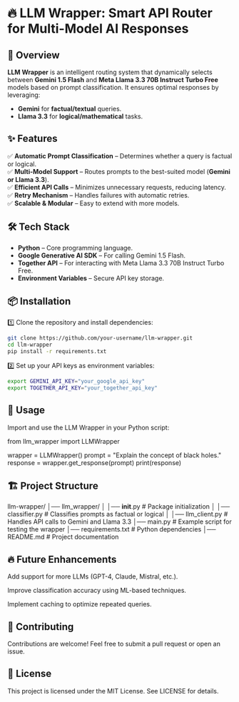 # 🔥 LLM Wrapper: Smart API Router for Multi-Model AI Responses

## 🚀 Overview
**LLM Wrapper** is an intelligent routing system that dynamically selects between **Gemini 1.5 Flash** and **Meta Llama 3.3 70B Instruct Turbo Free** models based on prompt classification. It ensures optimal responses by leveraging:
- **Gemini** for **factual/textual** queries.
- **Llama 3.3** for **logical/mathematical** tasks.

## ✨ Features
✅ **Automatic Prompt Classification** – Determines whether a query is factual or logical.  
✅ **Multi-Model Support** – Routes prompts to the best-suited model (**Gemini or Llama 3.3**).  
✅ **Efficient API Calls** – Minimizes unnecessary requests, reducing latency.  
✅ **Retry Mechanism** – Handles failures with automatic retries.  
✅ **Scalable & Modular** – Easy to extend with more models.  

## 🛠️ Tech Stack
- **Python** – Core programming language.
- **Google Generative AI SDK** – For calling Gemini 1.5 Flash.
- **Together API** – For interacting with Meta Llama 3.3 70B Instruct Turbo Free.
- **Environment Variables** – Secure API key storage.

## 📦 Installation
1️⃣ Clone the repository and install dependencies:
   ```sh
   git clone https://github.com/your-username/llm-wrapper.git
   cd llm-wrapper
   pip install -r requirements.txt
```


2️⃣ Set up your API keys as environment variables:
```sh
export GEMINI_API_KEY="your_google_api_key"
export TOGETHER_API_KEY="your_together_api_key"
```

## 🚀 Usage

Import and use the LLM Wrapper in your Python script:

from llm_wrapper import LLMWrapper

wrapper = LLMWrapper()
prompt = "Explain the concept of black holes."
response = wrapper.get_response(prompt)
print(response)

## 🏗️ Project Structure

llm-wrapper/
│── llm_wrapper/
│   │── __init__.py       # Package initialization
│   │── classifier.py     # Classifies prompts as factual or logical
│   │── llm_client.py     # Handles API calls to Gemini and Llama 3.3
│── main.py               # Example script for testing the wrapper
│── requirements.txt      # Python dependencies
│── README.md             # Project documentation

## 🔥 Future Enhancements

Add support for more LLMs (GPT-4, Claude, Mistral, etc.).

Improve classification accuracy using ML-based techniques.

Implement caching to optimize repeated queries.

## 🤝 Contributing

Contributions are welcome! Feel free to submit a pull request or open an issue.

## 📜 License

This project is licensed under the MIT License. See LICENSE for details.

